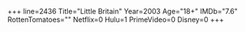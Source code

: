 +++
line=2436
Title="Little Britain"
Year=2003
Age="18+"
IMDb="7.6"
RottenTomatoes=""
Netflix=0
Hulu=1
PrimeVideo=0
Disney=0
+++

